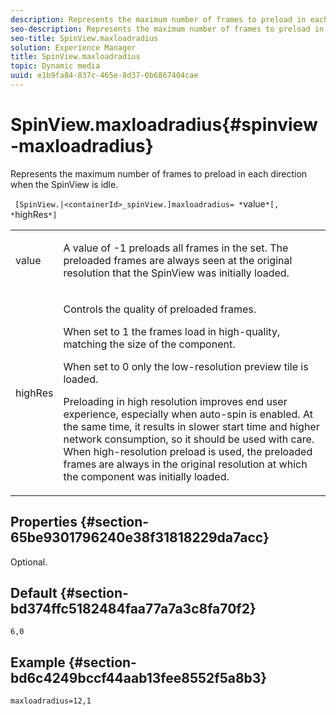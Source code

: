 ```yaml
---
description: Represents the maximum number of frames to preload in each direction when the SpinView is idle.
seo-description: Represents the maximum number of frames to preload in each direction when the SpinView is idle.
seo-title: SpinView.maxloadradius
solution: Experience Manager
title: SpinView.maxloadradius
topic: Dynamic media
uuid: e1b9fa84-837c-465e-8d37-0b6867404cae
---
```


# SpinView.maxloadradius{#spinview-maxloadradius}

Represents the maximum number of frames to preload in each direction when the SpinView is idle.

 ` [SpinView.|<containerId>_spinView.]maxloadradius= *`value`*[, *`highRes`*]`

<table id="table_06BEA037FA82467CAA88D1CA62AE972E"> 
 <tbody> 
  <tr> 
   <td colname="col1"> <p> <span class="codeph"><span class="varname"> value</span></span> </p> </td> 
   <td colname="col2"> <p> A value of <span class="codeph"> -1</span> preloads all frames in the set. The preloaded frames are always seen at the original resolution that the SpinView was initially loaded. </p> </td> 
  </tr> 
  <tr> 
   <td colname="col1"> <p><span class="codeph"><span class="varname"> highRes</span></span> </p> </td> 
   <td colname="col2"> <p> Controls the quality of preloaded frames. </p> <p>When set to <span class="codeph"> 1</span> the frames load in high-quality, matching the size of the component. </p> <p>When set to <span class="codeph"> 0</span> only the low-resolution preview tile is loaded. </p> <p>Preloading in high resolution improves end user experience, especially when auto-spin is enabled. At the same time, it results in slower start time and higher network consumption, so it should be used with care. When high-resolution preload is used, the preloaded frames are always in the original resolution at which the component was initially loaded. </p> </td> 
  </tr> 
 </tbody> 
</table>

## Properties {#section-65be9301796240e38f31818229da7acc}

Optional.

## Default {#section-bd374ffc5182484faa77a7a3c8fa70f2}

`6,0`

## Example {#section-bd6c4249bccf44aab13fee8552f5a8b3}

`maxloadradius=12,1` 
